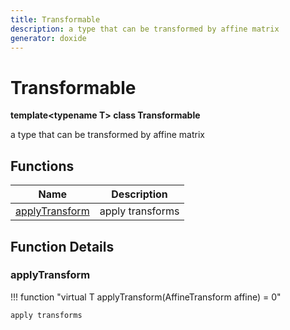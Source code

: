 ```yaml
---
title: Transformable
description: a type that can be transformed by affine matrix 
generator: doxide
---
```



# Transformable

**template&lt;typename T&gt; class Transformable**

a type that can be transformed by affine matrix

## Functions

| Name | Description |
| ---- | ----------- |
| [applyTransform](#applyTransform) | apply transforms  |

## Function Details

### applyTransform<a name="applyTransform"></a>

!!! function "virtual T applyTransform(AffineTransform affine) = 0"

    apply transforms
